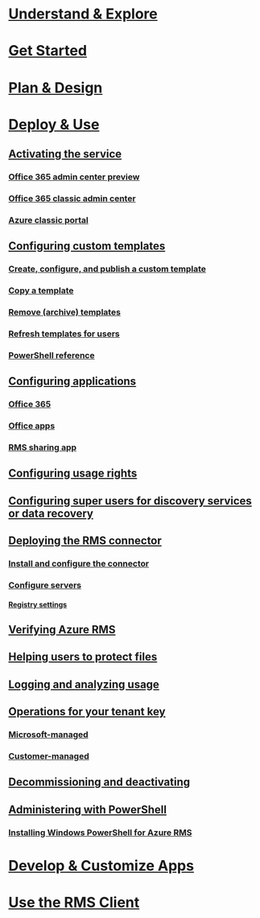 # [Understand & Explore](/rights-management/understand-explore/azure-rights-management)
# [Get Started](/rights-management/get-started/requirements-for-azure-rights-management)
# [Plan & Design](/rights-management/plan-design/azure-rights-management-deployment-roadmap)
# [Deploy & Use](./activate-service.md)
## [Activating the service](./activate-service.md)
### [Office 365 admin center preview](./activate-office365-preview.md)
### [Office 365 classic admin center](./activate-office365-classic.md)
### [Azure classic portal](./activate-azure-classic.md)
## [Configuring custom templates](./configure-custom-templates.md)
### [Create, configure, and publish a custom template](./create-template.md) 
### [Copy a template](./copy-template.md)
### [Remove (archive) templates](./remove-template.md) 
### [Refresh templates for users](./refresh-templates.md)
### [PowerShell reference](./configure-templates-with-powershell.md)
## [Configuring applications](./configure-applications.md)
### [Office 365](./configure-office365.md)
### [Office apps](./configure-office-apps.md)
### [RMS sharing app](./configure-sharing-app.md)
## [Configuring usage rights](./configure-usage-rights.md)
## [Configuring super users for discovery services or data recovery](./configure-super-users.md)
## [Deploying the RMS connector](./deploy-rms-connector.md)
### [Install and configure the connector](./install-configure-rms-connector.md)
### [Configure servers](./configure-servers-rms-connector.md)
#### [Registry settings](./rms-connector-registry-settings.md)
## [Verifying Azure RMS](./verify.md)
## [Helping users to protect files](./help-users.md)
## [Logging and analyzing usage](./log-analyze-usage.md)
## [Operations for your tenant key](./operations-tenant-key.md)
### [Microsoft-managed](./operations-microsoft-managed-tenant-key.md)
### [Customer-managed](./operations-customer-managed-tenant-key.md)
## [Decommissioning and deactivating](./decommissioning-and-deactivate-service.md)
## [Administering with PowerShell](./administer-powershell.md)
### [Installing Windows PowerShell for Azure RMS](./install-powershell.md)
# [Develop & Customize Apps](/rights-management/develop/developers-guide)
# [Use the RMS Client](/rights-management/rms-client/rights-management-rms-client)
